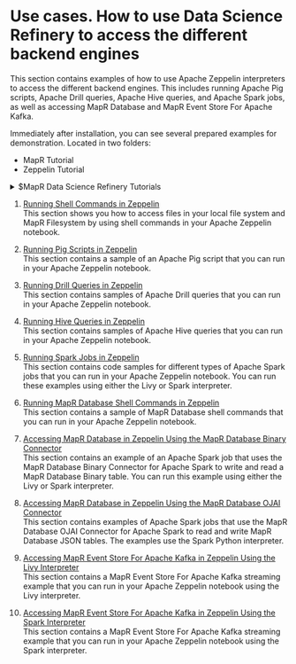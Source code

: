 # Use cases. How to use Data Science Refinery to access the different backend engines

This section contains examples of how to use Apache Zeppelin interpreters to access the different backend engines. This includes running Apache Pig scripts, Apache Drill queries, Apache Hive queries, and Apache Spark jobs, as well as accessing MapR Database and MapR Event Store For Apache Kafka.

Immediately after installation, you can see several prepared examples for demonstration. Located in two folders:

- MapR Tutorial
- Zeppelin Tutorial 

<details> 
  <summary>$MapR Data Science Refinery Tutorials</summary>

![MapR Data Science Refinery](doc/tutorials/images/welcome_zeppelin.png)

</details>

1. [Running Shell Commands in Zeppelin](doc/tutorials/0051-shell-commands.md) <br/>
This section shows you how to access files in your local file system and MapR Filesystem by using shell commands in your Apache Zeppelin notebook.

1. [Running Pig Scripts in Zeppelin](doc/tutorials/0052-pig-scripts.md) <br/>
This section contains a sample of an Apache Pig script that you can run in your Apache Zeppelin notebook.

1. [Running Drill Queries in Zeppelin]() <br/>
This section contains samples of Apache Drill queries that you can run in your Apache Zeppelin notebook.

1. [Running Hive Queries in Zeppelin](doc/tutorials/0054-running-hive-queries.md) <br/>
This section contains samples of Apache Hive queries that you can run in your Apache Zeppelin notebook.

1. [Running Spark Jobs in Zeppelin](doc/tutorials/0055-running-spark-jobs.md) <br/>
This section contains code samples for different types of Apache Spark jobs that you can run in your Apache Zeppelin notebook. You can run these examples using either the Livy or Spark interpreter.

1. [Running MapR Database Shell Commands in Zeppelin]() <br/>
This section contains a sample of MapR Database shell commands that you can run in your Apache Zeppelin notebook.

1. [Accessing MapR Database in Zeppelin Using the MapR Database Binary Connector]() <br/>
This section contains an example of an Apache Spark job that uses the MapR Database Binary Connector for Apache Spark to write and read a MapR Database Binary table. You can run this example using either the Livy or Spark interpreter. 

1. [Accessing MapR Database in Zeppelin Using the MapR Database OJAI Connector]() <br/>
This section contains examples of Apache Spark jobs that use the MapR Database OJAI Connector for Apache Spark to read and write MapR Database JSON tables. The examples use the Spark Python interpreter. 

1. [Accessing MapR Event Store For Apache Kafka in Zeppelin Using the Livy Interpreter]() <br/>
This section contains a MapR Event Store For Apache Kafka streaming example that you can run in your Apache Zeppelin notebook using the Livy interpreter.

1. [Accessing MapR Event Store For Apache Kafka in Zeppelin Using the Spark Interpreter]() <br/>
This section contains a MapR Event Store For Apache Kafka streaming example that you can run in your Apache Zeppelin notebook using the Spark interpreter. 
